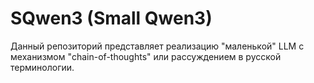 # SQwen3 (Small Qwen3)

Данный репозиторий представляет реализацию "маленькой" LLM с механизмом "chain-of-thoughts" или рассуждением в русской терминологии.
